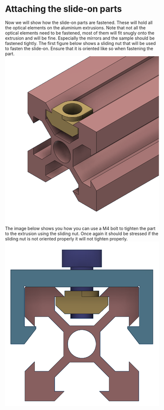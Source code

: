 # Attaching the slide-on parts
Now we will show how the slide-on parts are fastened. These will hold all the optical elements on the aluminium extrusions. Note that not all the optical elements need to be fastened, most of them will fit snugly onto the extrusion and will be fine. Especially the mirrors and the sample should be fastened tightly. The first figure below shows a sliding nut that will be used to fasten the slide-on. Ensure that it is oriented like so when fastening the part.
![Alt text](../images/sliding_nut.PNG)
The image below shows you how you can use a M4 bolt to tighten the part to the extrusion using the sliding nut. Once again it should be stressed if the sliding nut is not oriented properly it will not tighten properly.
![Alt text](../images/clip_sliding_nut.PNG)
